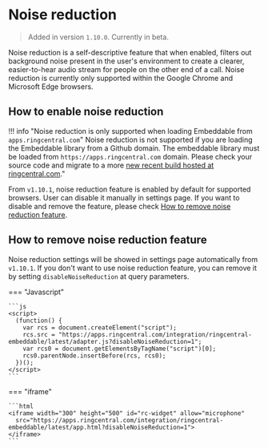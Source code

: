 # Noise reduction

> Added in version `1.10.0`. Currently in beta.

Noise reduction is a self-descriptive feature that when enabled, filters out background noise present in the user's environment to create a clearer, easier-to-hear audio stream for people on the other end of a call. Noise reduction is currently only supported within the Google Chrome and Microsoft Edge browsers.

## How to enable noise reduction

!!! info "Noise reduction is only supported when loading Embeddable from `apps.ringcentral.com`"
    Noise reduction is not supported if you are loading the Embeddable library from a Github domain. The embeddable library must be loaded from `https://apps.ringcentral.com` domain. Please check your source code and migrate to a more [new recent build hosted at ringcentral.com](../integration/new-latest-uri.md)."

From `v1.10.1`, noise reduction feature is enabled by default for supported browsers. User can disable it manually in settings page. If you want to disable and remove the feature, please check [How to remove noise reduction feature](#how-to-remove-noise-reduction-feature).

## How to remove noise reduction feature

Noise reduction settings will be showed in settings page automatically from `v1.10.1`. If you don't want to use noise reduction feature, you can remove it by setting `disableNoiseReduction` at query parameters.

=== "Javascript"

    ```js
    <script>
      (function() {
        var rcs = document.createElement("script");
        rcs.src = "https://apps.ringcentral.com/integration/ringcentral-embeddable/latest/adapter.js?disableNoiseReduction=1";
        var rcs0 = document.getElementsByTagName("script")[0];
        rcs0.parentNode.insertBefore(rcs, rcs0);
      })();
    </script>
    ```

=== "iframe"

    ```html
    <iframe width="300" height="500" id="rc-widget" allow="microphone" 
      src="https://apps.ringcentral.com/integration/ringcentral-embeddable/latest/app.html?disableNoiseReduction=1">
    </iframe>
    ```
